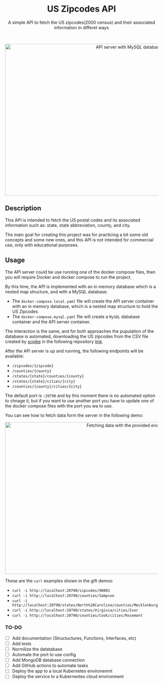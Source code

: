 <p align="center">
    <h1 align="center">US Zipcodes API</h1>
    <p align="center">A simple API to fetch the US zipcodes(2000 census) and their associated information in differet ways</p>
    <br>
    <p align="center">
        <img src="./demos/render1726338999898.gif" alt="API server with MySQL database" width="800" height="500">
    </p>
</p>

## Description
This API is intended to fetch the US postal codes and its associated information such as: state, state abbreviation, county, and city.

The main goal for creating this project was for practicing a bit some old concepts and some new ones, and this API is not intended for commercial use, only with educational purposes.

## Usage

The API server could be use running one of the docker compose files, then you will require Docker and docker compose to run the project.

By this time, the API is implemented with an in memory database which is a nested map structure, and with a MySQL database.

* The `docker-compose.local.yaml` file will create the API server container with an in memory database, which is a nested map structure to hold the US Zipcodes
* The `docker-compose.mysql.yaml` file will create a `MySQL` dabatase container and the API server container.



The interaction is the same, and for both approaches the pupulation of the database is automated, downloading the US zipcodes from the CSV file created by [scpike](https://github.com/scpike) in the following repository [link](https://github.com/scpike/us-state-county-zip).

After the APi server is up and running, the following endpoints will be available:

* `/zipcodes/{zipcode}`
* `/counties/{county}`
* `/states/{state}/counties/{county}`
* `/states/{state}/cities/{city}`
* `/counties/{county}/cities/{city}`

The default port is `:20790` and by this moment there is no automated option to chnage it, but if you want to use another port you have to update one of the docker compose files with the port you wa to use.

You can see how to fetch data form the server in the following demo:

<p align="center">
    <img src="./demos/render1726343642493.gif" alt="Fetching data with the provided endpoints" width="800" height="500">
</p>

These are the `curl` examples shown in the gift demos:

* `curl -i http://localhost:20790/zipcodes/90001`
* `curl -i http://localhost:20790/counties/Sampson`
* `curl -i http://localhost:20790/states/North%20Carolina/counties/Mecklenburg`
* `curl -i http://localhost:20790/states/Virginia/cities/Ivor`
* `curl -i http://localhost:20790/counties/Cook/cities/Rosemont`

### TO-DO

* [ ] Add documentation (Structuctures, Functions, Interfaces, etc)
* [ ] Add tests
* [ ] Normilize the datatabase
* [ ] Automate the port to use config
* [ ] Add MongoDB database connection
* [ ] Add GitHub actions to automate tasks
* [ ] Deploy the app to a local Kubernetes environemnt
* [ ] Deploy the service to a Kubernentes cloud environment
